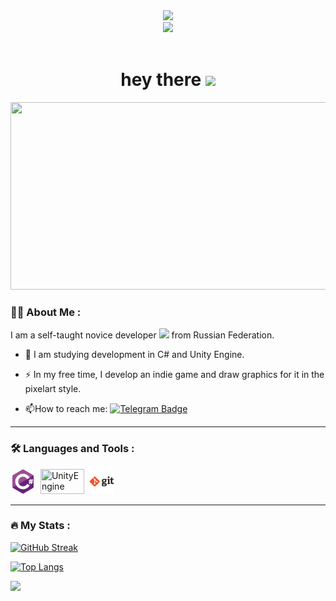 <div id="header" align="center">
  <img src="https://media2.giphy.com/media/ptzlRfMuHaGgccUzbh/giphy.gif?cid=790b761189a458adc1aec66773b66fb037b7969dedd956bb&rid=giphy.gif&ct=s" width="200"/>
</div>
<div id="badges" align="center">
  <a href="https://www.codewars.com/users/bigbluepie">
  <img src="https://img.shields.io/badge/CODEWARS-critical?logo=codewars&logoColor=black&style=for-the-badge"/>
  </a>
  <br>
  <img src="https://komarev.com/ghpvc/?username=bigbluepie&style=flat-square&color=blue" alt=""/>
  <h1>
    hey there
    <img src="https://media.giphy.com/media/hvRJCLFzcasrR4ia7z/giphy.gif" width="30px"/>
  </h1>
</div>

<div align="center">
  <img src="https://media1.giphy.com/media/FjGEQSybauJqM/giphy.gif?cid=790b7611949e0ca47ccf87019095048dec402908b55271f3&rid=giphy.gif&ct=g" width="550" height="300"/>
</div>
<div>
  
### :man_technologist: About Me :
</div>
<div>
  
I am a self-taught novice developer <img src="https://media.giphy.com/media/WUlplcMpOCEmTGBtBW/giphy.gif" width="30"> from Russian Federation.
</div>
<div>
  
- :telescope: I am studying development in C# and Unity Engine.

- :zap: In my free time, I develop an indie game and draw graphics for it in the pixelart style.

- :mailbox:How to reach me: [![Telegram Badge](https://img.shields.io/badge/Telegram-blue?style=for-the-badge&logo=telegram&logoColor=white)](https://t.me/BigBluePie)
  
---

### :hammer_and_wrench: Languages and Tools :
</div>
<div>
  <img src="https://raw.githubusercontent.com/devicons/devicon/1119b9f84c0290e0f0b38982099a2bd027a48bf1/icons/csharp/csharp-original.svg" title="С#" alt="C#" width="40" height="40"/>&nbsp;
  <img src="https://store.speedtree.com/site-assets/uploads/Unity-Logo-White.png" title="UnityEngine" **alt="UnityEngine" width="70" height="40"/>&nbsp;
  <img src="https://github.com/devicons/devicon/blob/master/icons/git/git-original-wordmark.svg" title="Git" **alt="Git" width="40" height="40"/>
</div>

---
### :fire: My Stats :

[![GitHub Streak](http://github-readme-streak-stats.herokuapp.com?user=bigbluepie&theme=dark)](https://git.io/streak-stats)

[![Top Langs](https://github-readme-stats.vercel.app/api/top-langs/?username=bigbluepie&layout=compact&theme=vision-friendly-dark)](https://github.com/anuraghazra/github-readme-stats)

<img src="https://www.codewars.com/users/bigbluepie/badges/large"/>
